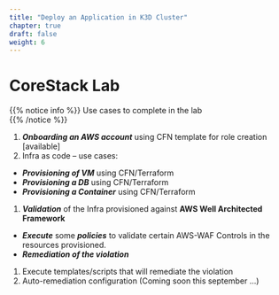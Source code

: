 ```yaml
---
title: "Deploy an Application in K3D Cluster"
chapter: true
draft: false
weight: 6
---
```


# CoreStack Lab
{{% notice info %}}
Use cases to complete in the lab   
{{% /notice %}}

1. ***Onboarding an AWS account*** using CFN template for role creation [available]
1. Infra as code – use cases:
  - ***Provisioning of VM*** using CFN/Terraform
  - ***Provisioning a DB*** using CFN/Terraform
  - ***Provisioning a Container*** using CFN/Terraform
1. ***Validation*** of the Infra provisioned against **AWS Well Architected Framework**
  - ***Execute*** some ***policies*** to validate certain AWS-WAF Controls in the resources provisioned.
  - ***Remediation of the violation***
1. Execute templates/scripts that will remediate the violation
1. Auto-remediation configuration (Coming soon this september ...)

